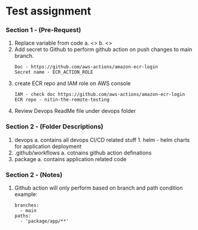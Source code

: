 # Test assignment

### Section 1 - (Pre-Request)

1. Replace variable from code
    a. <<aws account number>>
    b. <<aws region>>
2. Add secret to Github to perform github action on push changes to main branch.
    ```
    Doc - https://github.com/aws-actions/amazon-ecr-login
    Secret name - ECR_ACTION_ROLE
    ```
3. create ECR repo and IAM role on AWS console
    ```
    IAM - check doc https://github.com/aws-actions/amazon-ecr-login
    ECR repo - nitin-the-remote-testing
    ```
4. Review Devops ReadMe file under devops folder

### Section 2 - (Folder Descriptions)

1. devops
    a. contains all devops CI/CD related stuff
        1. helm - helm charts for application deployment
2. .github/workflows
    a. cotnains github action definations
3. package
    a. contains application related code


### Section 2 - (Notes)

1. Github action will only perform based on branch and path condition
example:
    ```
    branches:
      - main
    paths:
      - 'package/app/**'
    ```